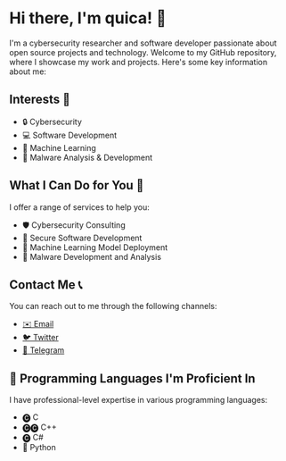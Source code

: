 # Hi there, I'm quica! 👋

I'm a cybersecurity researcher and software developer passionate about open source projects and technology. Welcome to my GitHub repository, where I showcase my work and projects. Here's some key information about me:

## Interests 🌟

- 🔒 Cybersecurity
- 💻 Software Development
- 🤖 Machine Learning
- 🦠 Malware Analysis & Development

## What I Can Do for You 💼

I offer a range of services to help you:

- 🛡️ Cybersecurity Consulting
- 🔐 Secure Software Development
- 🤖 Machine Learning Model Deployment
- 🦠 Malware Development and Analysis

## Contact Me 📞

You can reach out to me through the following channels:

- [✉️ Email](mailto:quicaxdcontact@gmail.com)
- [🐦 Twitter](https://twitter.com/quicaxdd)
- [📢 Telegram](https://t.me/quicaxd)

## 🚀 Programming Languages I'm Proficient In

I have professional-level expertise in various programming languages:

- 🅒 C
- 🅒🅒 C++
- 🅒 C#
- 🐍 Python
